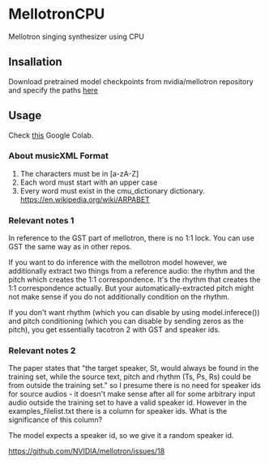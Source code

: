 # MellotronCPU
Mellotron singing synthesizer using CPU

## Insallation

Download pretrained model checkpoints from nvidia/mellotron repository and specify the paths [here](https://github.com/mathigatti/MellotronCPU/blob/master/run_mellotron.py#L21)


## Usage

Check [this](https://colab.research.google.com/drive/1D94n11Cjvlk-O4o8vfdGD2bjH-yoMXgS#scrollTo=EBMBdLEa1Uii) Google Colab.


### About musicXML Format

1. The characters must be in [a-zA-Z]
2. Each word must start with an upper case
3. Every word must exist in the cmu_dictionary dictionary. https://en.wikipedia.org/wiki/ARPABET



### Relevant notes 1

In reference to the GST part of mellotron, there is no 1:1 lock. You can use GST the same way as in other repos.

If you want to do inference with the mellotron model however, we additionally extract two things from a reference audio: the rhythm and the pitch which creates the 1:1 correspondence. It's the rhythm that creates the 1:1 correspondence actually. But your automatically-extracted pitch might not make sense if you do not additionally condition on the rhythm.

If you don't want rhythm (which you can disable by using model.inferece()) and pitch conditioning (which you can disable by sending zeros as the pitch), you get essentially tacotron 2 with GST and speaker ids.


### Relevant notes 2

The paper states that "the target speaker, St, would always be found in the training set, while the source text, pitch and rhythm (Ts, Ps, Rs) could be from outside the training set." so I presume there is no need for speaker ids for source audios - it doesn't make sense after all for some arbitrary input audio outside the training set to have a valid speaker id. However in the examples_filelist.txt there is a column for speaker ids. What is the significance of this column?

The model expects a speaker id, so we give it a random speaker id.

https://github.com/NVIDIA/mellotron/issues/18
